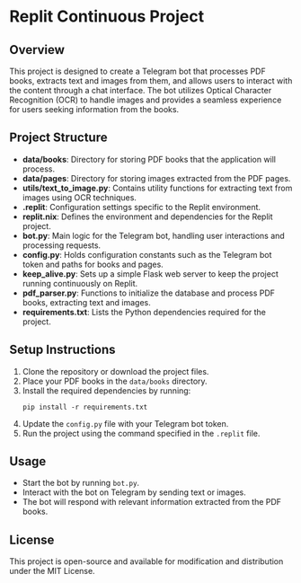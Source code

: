 # Replit Continuous Project

## Overview
This project is designed to create a Telegram bot that processes PDF books, extracts text and images from them, and allows users to interact with the content through a chat interface. The bot utilizes Optical Character Recognition (OCR) to handle images and provides a seamless experience for users seeking information from the books.

## Project Structure
- **data/books**: Directory for storing PDF books that the application will process.
- **data/pages**: Directory for storing images extracted from the PDF pages.
- **utils/text_to_image.py**: Contains utility functions for extracting text from images using OCR techniques.
- **.replit**: Configuration settings specific to the Replit environment.
- **replit.nix**: Defines the environment and dependencies for the Replit project.
- **bot.py**: Main logic for the Telegram bot, handling user interactions and processing requests.
- **config.py**: Holds configuration constants such as the Telegram bot token and paths for books and pages.
- **keep_alive.py**: Sets up a simple Flask web server to keep the project running continuously on Replit.
- **pdf_parser.py**: Functions to initialize the database and process PDF books, extracting text and images.
- **requirements.txt**: Lists the Python dependencies required for the project.

## Setup Instructions
1. Clone the repository or download the project files.
2. Place your PDF books in the `data/books` directory.
3. Install the required dependencies by running:
   ```
   pip install -r requirements.txt
   ```
4. Update the `config.py` file with your Telegram bot token.
5. Run the project using the command specified in the `.replit` file.

## Usage
- Start the bot by running `bot.py`.
- Interact with the bot on Telegram by sending text or images.
- The bot will respond with relevant information extracted from the PDF books.

## License
This project is open-source and available for modification and distribution under the MIT License.